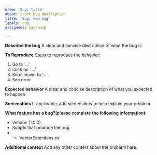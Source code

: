 ```yaml
---
name: 'Bug: title'
about: Short bug description
title: 'Bug: new bug'
labels: bug
assignees: bas-boop

---
```


**Describe the bug**
A clear and concise description of what the bug is.

**To Reproduce**
Steps to reproduce the behavior:
1. Go to '...'
2. Click on '....'
3. Scroll down to '....'
4. See error

**Expected behavior**
A clear and concise description of what you expected to happen.

**Screenshots**
If applicable, add screenshots to help explain your problem.

**What feature has a bug?(please complete the following information):**
- Version (1.0.0)
- Scripts that produce the bug: 
- - VectorExtentions.cs

**Additional context**
Add any other context about the problem here.
